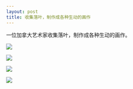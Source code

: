 ```yaml
---
layout: post
title: 收集落叶，制作成各种生动的画作
---
```

一位加拿大艺术家收集落叶，制作成各种生动的画作。

![](https://pic.superbed.cc/item/66eadea12e3b94edab4648fa.webp)

![](https://pic.superbed.cc/item/66eadeb42e3b94edab464976.webp)

![](https://pic.superbed.cc/item/66eadec92e3b94edab464a00.webp)

![](https://pic.superbed.cc/item/66eadedb2e3b94edab464a77.webp)

